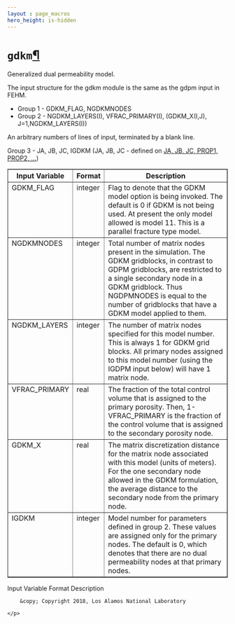 ```yaml
---
layout : page_macros
hero_height: is-hidden
---
```


<h1><code class="docutils literal notranslate"><span class="pre">gdkm</span></code><a class="headerlink" href="#gdkm" title="Permalink to this headline">¶</a></h1>
<p>Generalized dual permeability model.</p>
<p>The input structure for the gdkm module is the same as the gdpm input in FEHM.</p>
<ul class="simple">
<li>Group 1 -     GDKM_FLAG, NGDKMNODES</li>
<li>Group 2 -     NGDKM_LAYERS(I), VFRAC_PRIMARY(I), (GDKM_X(I,J), J=1,NGDKM_LAYERS(I))</li>
</ul>
<p>An arbitrary numbers of lines of input, terminated by a blank line.</p>
<p>Group 3 -       JA, JB, JC, IGDKM (JA, JB, JC - defined on <a class="reference external" href="Macro20058.html">JA, JB, JC, PROP1, PROP2, …</a>)</p>
<table border="1" class="docutils">
<colgroup>
<col width="5%" />
<col width="3%" />
<col width="91%" />
</colgroup>
<thead valign="bottom">
<tr class="row-odd"><th class="head">Input Variable</th>
<th class="head">Format</th>
<th class="head">Description</th>
</tr>
</thead>
<tbody valign="top">
<tr class="row-even"><td>GDKM_FLAG</td>
<td>integer</td>
<td>Flag to denote that the GDKM model option is being invoked. The default is 0 if GDKM is not being used. At present the only model allowed is model 11. This is a parallel fracture type model.</td>
</tr>
<tr class="row-odd"><td>NGDKMNODES</td>
<td>integer</td>
<td>Total number of matrix nodes present in the simulation. The GDKM gridblocks, in contrast to GDPM gridblocks, are restricted to a single secondary node in a GDKM gridblock. Thus NGDPMNODES is equal to the number of gridblocks that have a GDKM model applied to them.</td>
</tr>
<tr class="row-even"><td>NGDKM_LAYERS</td>
<td>integer</td>
<td>The number of matrix nodes specified for this model number. This is always 1 for GDKM grid blocks. All primary nodes assigned to this model number (using the IGDPM input below) will have 1 matrix node.</td>
</tr>
<tr class="row-odd"><td>VFRAC_PRIMARY</td>
<td>real</td>
<td>The fraction of the total control volume that is assigned to the primary porosity. Then, 1-VFRAC_PRIMARY is the fraction of the control volume that is assigned to the secondary porosity node.</td>
</tr>
<tr class="row-even"><td>GDKM_X</td>
<td>real</td>
<td>The matrix discretization distance for the matrix node associated with this model (units of meters). For the one secondary node allowed in the GDKM formulation, the average distance to the secondary node from the primary node.</td>
</tr>
<tr class="row-odd"><td>IGDKM</td>
<td>integer</td>
<td>Model number for parameters defined in group 2. These values are assigned only for the primary nodes. The default is 0, which denotes that there are no dual permeability nodes at that primary nodes.</td>
</tr>
</tbody>
</table>
<p>Input Variable Format Description</p>
  <div role="contentinfo">
    <p>
        
        &copy; Copyright 2018, Los Alamos National Laboratory

    </p>
  </div>